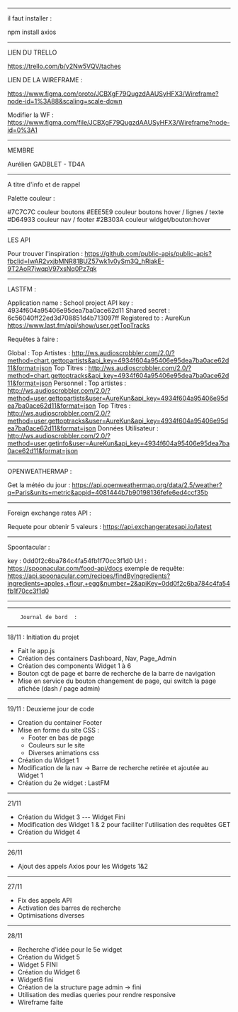 ___________________
il faut installer :


npm install axios

___________________
LIEN DU TRELLO 


https://trello.com/b/y2Nw5VQV/taches

LIEN DE LA WIREFRAME :

https://www.figma.com/proto/JCBXgF79QugzdAAUSyHFX3/Wireframe?node-id=1%3A88&scaling=scale-down 

Modifier la WF :
https://www.figma.com/file/JCBXgF79QugzdAAUSyHFX3/Wireframe?node-id=0%3A1

___________________
MEMBRE

Aurélien GADBLET - TD4A

______________________________________
A titre d'info et de rappel

Palette couleur :

#7C7C7C couleur boutons
#EEE5E9 couleur boutons hover / lignes / texte
#D64933 couleur nav / footer 
#2B303A couleur widget/bouton:hover

___________________
LES API


Pour trouver l'inspiration : https://github.com/public-apis/public-apis?fbclid=IwAR2vxjbMNR81BUZ57wk1v0ySm3Q_hRiakE-9T2AoR7jwqpV97xsNq0Pz7qk
_______________________________________________________________________

LASTFM :

Application name : 	School project
API key :	        4934f604a95406e95dea7ba0ace62d11
Shared secret : 	6c56040ff22ed3d708851d4b713097ff
Registered to :	    AureKun
https://www.last.fm/api/show/user.getTopTracks

Requêtes à faire :

Global :
Top Artistes : http://ws.audioscrobbler.com/2.0/?method=chart.gettopartists&api_key=4934f604a95406e95dea7ba0ace62d11&format=json
Top Titres : http://ws.audioscrobbler.com/2.0/?method=chart.gettoptracks&api_key=4934f604a95406e95dea7ba0ace62d11&format=json
Personnel :
Top artistes : http://ws.audioscrobbler.com/2.0/?method=user.gettopartists&user=AureKun&api_key=4934f604a95406e95dea7ba0ace62d11&format=json
Top Titres : http://ws.audioscrobbler.com/2.0/?method=user.gettoptracks&user=AureKun&api_key=4934f604a95406e95dea7ba0ace62d11&format=json
Données Utilisateur : http://ws.audioscrobbler.com/2.0/?method=user.getinfo&user=AureKun&api_key=4934f604a95406e95dea7ba0ace62d11&format=json

_______________________________________________________________________

OPENWEATHERMAP :

Get la météo du jour : https://api.openweathermap.org/data/2.5/weather?q=Paris&units=metric&appid=4081444b7b90198136fefe6ed4ccf35b


_______________________________________________________________________

Foreign exchange rates API  :

Requete pour obtenir 5 valeurs : https://api.exchangeratesapi.io/latest


_______________________________________________________________________

Spoontacular :

key : 0dd0f2c6ba784c4fa54fb1f70cc3f1d0
Url : https://spoonacular.com/food-api/docs 
exemple de requête:
https://api.spoonacular.com/recipes/findByIngredients?ingredients=apples,+flour,+egg&number=2&apiKey=0dd0f2c6ba784c4fa54fb1f70cc3f1d0
_______________________________________________________________________



____________________________________
                                
        Journal de bord  :      
____________________________________


18/11 : Initiation du projet


- Fait le app.js
- Création des containers Dashboard, Nav, Page_Admin
- Création des components Widget 1 à 6
- Bouton cgt de page et barre de recherche de la barre de navigation
- Mise en service du bouton changement de page, qui switch la page afichée (dash / page admin)

____________________________________
19/11 : Deuxieme jour de code 


- Creation du container Footer
- Mise en forme du site CSS :
    - Footer en bas de page
    - Couleurs sur le site
    - Diverses animations css
- Création du Widget 1
- Modification de la nav -> Barre de recherche retirée et ajoutée au Widget 1
- Création du 2e widget : LastFM

____________________________________
21/11

- Création du Widget 3 --- Widget Fini
- Modification des Widget 1 & 2 pour faciliter l'utilisation des requêtes GET
- Création du Widget 4

____________________________________
 26/11


- Ajout des appels Axios pour les Widgets 1&2
____________________________________
 27/11 


- Fix des appels API
- Activation des barres de recherche
- Optimisations diverses

____________________________________
 28/11


- Recherche d'idée pour le 5e widget
- Création du Widget 5
- Widget 5 FINI
- Création du Widget 6
- Widget6 fini
- Création de la structure page admin -> fini
- Utilisation des medias queries pour rendre responsive
- Wireframe faite

